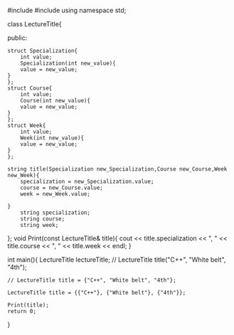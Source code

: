 #include <iostream>
#include <string>
using namespace std;

class LectureTitle{

public:

    struct Specialization{
        int value;
        Specialization(int new_value){
        value = new_value;
    }
    };
    struct Course{
        int value;
        Course(int new_value){
        value = new_value;
    }
    };
    struct Week{
        int value;
        Week(int new_value){
        value = new_value;
    }
    };

    string title(Specialization new_Specialization,Course new_Course,Week new_Week){
        specialization = new_Specialization.value;
        course = new_Course.value;
        week = new_Week.value;

    }
        string specialization;
        string course;
        string week;
    
};
    void Print(const LectureTitle& title){
        cout << title.specialization << ", " << title.course << ", " << title.week << endl;
    }

int main(){
    LectureTitle lectureTitle;
    // LectureTitle title("C++", "White belt", "4th");

    // LectureTitle title = {"C++", "White belt", "4th"};

    LectureTitle title = {{"C++"}, {"White belt"}, {"4th"}};

    Print(title);
    return 0;
}